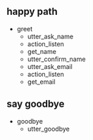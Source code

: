 ## happy path
* greet
  - utter_ask_name
  - action_listen
  - get_name
  - utter_confirm_name
  - utter_ask_email
  - action_listen
  - get_email

    
## say goodbye
* goodbye
  - utter_goodbye
